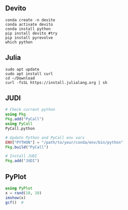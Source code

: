 ## Devito
```shell
conda create -n devito
conda activate devito
conda install python
pip install devito #try
pip install pyrevolve
which python
```
## Julia
```shell
sudo apt update
sudo apt install curl
cd ~/Download
curl -fsSL https://install.julialang.org | sh
```
## JUDI
```julia
# Check current python
using Pkg
Pkg.add("PyCall")
using PyCall
PyCall.python
```

```julia
# Update Python and PyCall env vars
ENV["PYTHON"] = "/path/to/your/conda/env/bin/python"
Pkg.build("PyCall")

# Install JUDI
Pkg.add("JUDI")
```

## PyPlot
```julia
using PyPlot
x = rand(10, 10)
imshow(x)
gcf()  #
```
